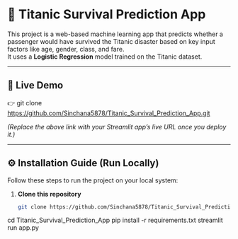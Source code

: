 # 🚢 Titanic Survival Prediction App

This project is a web-based machine learning app that predicts whether a passenger would have survived the Titanic disaster based on key input factors like age, gender, class, and fare.  
It uses a **Logistic Regression** model trained on the Titanic dataset.

---

## 🚀 Live Demo  

👉 git clone https://github.com/Sinchana5878/Titanic_Survival_Prediction_App.git

*(Replace the above link with your Streamlit app’s live URL once you deploy it.)*

---

## ⚙️ Installation Guide (Run Locally)

Follow these steps to run the project on your local system:

1. **Clone this repository**
   ```bash
   git clone https://github.com/Sinchana5878/Titanic_Survival_Prediction_App.git
cd Titanic_Survival_Prediction_App
pip install -r requirements.txt
streamlit run app.py
